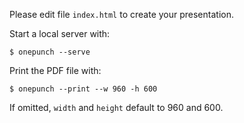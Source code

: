 Please edit file `index.html` to create your presentation.

Start a local server with:

```
$ onepunch --serve
```

Print the PDF file with:

```
$ onepunch --print --w 960 -h 600
```

If omitted, `width` and `height` default to 960 and 600.
